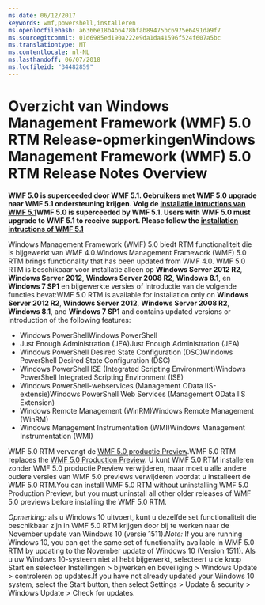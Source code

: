 ```yaml
---
ms.date: 06/12/2017
keywords: wmf,powershell,installeren
ms.openlocfilehash: a6366e18b4b6478bfab89475bc6975e6491da9f7
ms.sourcegitcommit: 01d6985ed190a222e9da1da41596f524f607a5bc
ms.translationtype: MT
ms.contentlocale: nl-NL
ms.lasthandoff: 06/07/2018
ms.locfileid: "34482859"
---
```

# <a name="windows-management-framework-wmf-50-rtm-release-notes-overview"></a><span data-ttu-id="c7208-102">Overzicht van Windows Management Framework (WMF) 5.0 RTM Release-opmerkingen</span><span class="sxs-lookup"><span data-stu-id="c7208-102">Windows Management Framework (WMF) 5.0 RTM Release Notes Overview</span></span>

<span data-ttu-id="c7208-103">**WMF 5.0 is superceeded door WMF 5.1. Gebruikers met WMF 5.0 upgrade naar WMF 5.1 ondersteuning krijgen. Volg de [installatie intructions van WMF 5.1](../5.1/install-configure.md)**</span><span class="sxs-lookup"><span data-stu-id="c7208-103">**WMF 5.0 is superceeded by WMF 5.1. Users with WMF 5.0 must upgrade to WMF 5.1 to receive support. Please follow the [installation intructions of WMF 5.1](../5.1/install-configure.md)**</span></span>

<span data-ttu-id="c7208-104">Windows Management Framework (WMF) 5.0 biedt RTM functionaliteit die is bijgewerkt van WMF 4.0.</span><span class="sxs-lookup"><span data-stu-id="c7208-104">Windows Management Framework (WMF) 5.0 RTM brings functionality that has been updated from WMF 4.0.</span></span> <span data-ttu-id="c7208-105">WMF 5.0 RTM is beschikbaar voor installatie alleen op **Windows Server 2012 R2**, **Windows Server 2012**, **Windows Server 2008 R2**, **Windows 8.1**, en **Windows 7 SP1** en bijgewerkte versies of introductie van de volgende functies bevat:</span><span class="sxs-lookup"><span data-stu-id="c7208-105">WMF 5.0 RTM is available for installation only on **Windows Server 2012 R2**, **Windows Server 2012**, **Windows Server 2008 R2**, **Windows 8.1**, and **Windows 7 SP1** and contains updated versions or introduction of the following features:</span></span>

- <span data-ttu-id="c7208-106">Windows PowerShell</span><span class="sxs-lookup"><span data-stu-id="c7208-106">Windows PowerShell</span></span>
- <span data-ttu-id="c7208-107">Just Enough Administration (JEA)</span><span class="sxs-lookup"><span data-stu-id="c7208-107">Just Enough Administration (JEA)</span></span>
- <span data-ttu-id="c7208-108">Windows PowerShell Desired State Configuration (DSC)</span><span class="sxs-lookup"><span data-stu-id="c7208-108">Windows PowerShell Desired State Configuration (DSC)</span></span>
- <span data-ttu-id="c7208-109">Windows PowerShell ISE (Integrated Scripting Environment)</span><span class="sxs-lookup"><span data-stu-id="c7208-109">Windows PowerShell Integrated Scripting Environment (ISE)</span></span>
- <span data-ttu-id="c7208-110">Windows PowerShell-webservices (Management OData IIS-extensie)</span><span class="sxs-lookup"><span data-stu-id="c7208-110">Windows PowerShell Web Services (Management OData IIS Extension)</span></span>
- <span data-ttu-id="c7208-111">Windows Remote Management (WinRM)</span><span class="sxs-lookup"><span data-stu-id="c7208-111">Windows Remote Management (WinRM)</span></span>
- <span data-ttu-id="c7208-112">Windows Management Instrumentation (WMI)</span><span class="sxs-lookup"><span data-stu-id="c7208-112">Windows Management Instrumentation (WMI)</span></span>

<span data-ttu-id="c7208-113">WMF 5.0 RTM vervangt de [WMF 5.0 productie Preview](http://blogs.msdn.com/b/powershell/archive/2015/08/31/windows-management-framework-5-0-production-preview-is-now-available.aspx).</span><span class="sxs-lookup"><span data-stu-id="c7208-113">WMF 5.0 RTM replaces the [WMF 5.0 Production Preview](http://blogs.msdn.com/b/powershell/archive/2015/08/31/windows-management-framework-5-0-production-preview-is-now-available.aspx).</span></span> <span data-ttu-id="c7208-114">U kunt WMF 5.0 RTM installeren zonder WMF 5.0 productie Preview verwijderen, maar moet u alle andere oudere versies van WMF 5.0 previews verwijderen voordat u installeert de WMF 5.0 RTM.</span><span class="sxs-lookup"><span data-stu-id="c7208-114">You can install WMF 5.0 RTM without uninstalling WMF 5.0 Production Preview, but you must uninstall all other older releases of WMF 5.0 previews before installing the WMF 5.0 RTM.</span></span>

<span data-ttu-id="c7208-115">*Opmerking:* als u Windows 10 uitvoert, kunt u dezelfde set functionaliteit die beschikbaar zijn in WMF 5.0 RTM krijgen door bij te werken naar de November update van Windows 10 (versie 1511).</span><span class="sxs-lookup"><span data-stu-id="c7208-115">*Note:* If you are running Windows 10, you can get the same set of functionality available in WMF 5.0 RTM by updating to the November update of Windows 10 (Version 1511).</span></span> <span data-ttu-id="c7208-116">Als u uw Windows 10-systeem niet al hebt bijgewerkt, selecteert u de knop Start en selecteer Instellingen > bijwerken en beveiliging > Windows Update > controleren op updates.</span><span class="sxs-lookup"><span data-stu-id="c7208-116">If you have not already updated your Windows 10 system, select the Start button, then select Settings > Update & security > Windows Update > Check for updates.</span></span>

